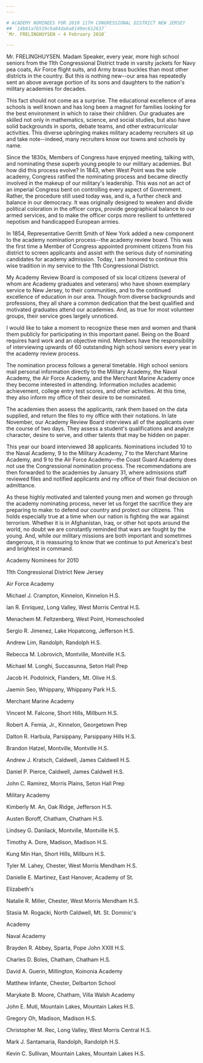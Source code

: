 ```yaml
---
---

# ACADEMY NOMINEES FOR 2010 11TH CONGRESSIONAL DISTRICT NEW JERSEY
## `14b81a7b519c9a84da6a8149ec612637`
`Mr. FRELINGHUYSEN — 4 February 2010`

---
```



Mr. FRELINGHUYSEN. Madam Speaker, every year, more high school 
seniors from the 11th Congressional District trade in varsity jackets 
for Navy pea coats, Air Force flight suits, and Army brass buckles than 
most other districts in the country. But this is nothing new--our area 
has repeatedly sent an above average portion of its sons and daughters 
to the nation's military academies for decades.

This fact should not come as a surprise. The educational excellence 
of area schools is well known and has long been a magnet for families 
looking for the best environment in which to raise their children. Our 
graduates are skilled not only in mathematics, science, and social 
studies, but also have solid backgrounds in sports, debate teams, and 
other extracurricular activities. This diverse upbringing makes 
military academy recruiters sit up and take note--indeed, many 
recruiters know our towns and schools by name.



Since the 1830s, Members of Congress have enjoyed meeting, talking 
with, and nominating these superb young people to our military 
academies. But how did this process evolve? In 1843, when West Point 
was the sole academy, Congress ratified the nominating process and 
became directly involved in the makeup of our military's leadership. 
This was not an act of an imperial Congress bent on controlling every 
aspect of Government. Rather, the procedure still used today was, and 
is, a further check and balance in our democracy. It was originally 
designed to weaken and divide political coloration in the officer 
corps, provide geographical balance to our armed services, and to make 
the officer corps more resilient to unfettered nepotism and handicapped 
European armies.

In 1854, Representative Gerritt Smith of New York added a new 
component to the academy nomination process--the academy review board. 
This was the first time a Member of Congress appointed prominent 
citizens from his district to screen applicants and assist with the 
serious duty of nominating candidates for academy admission. Today, I 
am honored to continue this wise tradition in my service to the 11th 
Congressional District.

My Academy Review Board is composed of six local citizens (several of 
whom are Academy graduates and veterans) who have shown exemplary 
service to New Jersey, to their communities, and to the continued 
excellence of education in our area. Though from diverse backgrounds 
and professions, they all share a common dedication that the best 
qualified and motivated graduates attend our academies. And, as true 
for most volunteer groups, their service goes largely unnoticed.

I would like to take a moment to recognize these men and women and 
thank them publicly for participating in this important panel. Being on 
the Board requires hard work and an objective mind. Members have the 
responsibility of interviewing upwards of 60 outstanding high school 
seniors every year in the academy review process.

The nomination process follows a general timetable. High school 
seniors mail personal information directly to the Military Academy, the 
Naval Academy, the Air Force Academy, and the Merchant Marine Academy 
once they become interested in attending. Information includes academic 
achievement, college entry test scores, and other activities. At this 
time, they also inform my office of their desire to be nominated.

The academies then assess the applicants, rank them based on the data 
supplied, and return the files to my office with their notations. In 
late November, our Academy Review Board interviews all of the 
applicants over the course of two days. They assess a student's 
qualifications and analyze character, desire to serve, and other 
talents that may be hidden on paper.

This year our board interviewed 38 applicants. Nominations included 
10 to the Naval Academy, 9 to the Military Academy, 7 to the Merchant 
Marine Academy, and 9 to the Air Force Academy--the Coast Guard Academy 
does not use the Congressional nomination process. The recommendations 
are then forwarded to the academies by January 31, where admissions 
staff reviewed files and notified applicants and my office of their 
final decision on admittance.

As these highly motivated and talented young men and women go through 
the academy nominating process, never let us forget the sacrifice they 
are preparing to make: to defend our country and protect our citizens. 
This holds especially true at a time when our nation is fighting the 
war against terrorism. Whether it is in Afghanistan, Iraq, or other hot 
spots around the world, no doubt we are constantly reminded that wars 
are fought by the young. And, while our military missions are both 
important and sometimes dangerous, it is reassuring to know that we 
continue to put America's best and brightest in command.












 Academy Nominees for 2010








 11th Congressional District New Jersey



 Air Force Academy



 Michael J. Crampton, Kinnelon, Kinnelon H.S.



 Ian R. Enriquez, Long Valley, West Morris Central H.S.



 Menachem M. Feltzenberg, West Point, Homeschooled



 Sergio R. Jimenez, Lake Hopatcong, Jefferson H.S.



 Andrew Lim, Randolph, Randolph H.S.

Rebecca M. Lobrovich, Montville, Montville H.S.



 Michael M. Longhi, Succasunna, Seton Hall Prep



 Jacob H. Podolnick, Flanders, Mt. Olive H.S.

Jaemin Seo, Whippany, Whippany Park H.S.


 Merchant Marine Academy



 Vincent M. Falcone, Short Hills, Millburn H.S.



 Robert A. Femia, Jr., Kinnelon, Georgetown Prep



 Dalton R. Harbula, Parsippany, Parsippany Hills H.S.



 Brandon Hatzel, Montville, Montville H.S.



 Andrew J. Kratsch, Caldwell, James Caldwell H.S.



 Daniel P. Pierce, Caldwell, James Caldwell H.S.



 John C. Ramirez, Morris Plains, Seton Hall Prep


 Military Academy



 Kimberly M. An, Oak Ridge, Jefferson H.S.



 Austen Boroff, Chatham, Chatham H.S.



 Lindsey G. Danilack, Montville, Montville H.S.



 Timothy A. Dore, Madison, Madison H.S.



 Kung Min Han, Short Hills, Millburn H.S.



 Tyler M. Lahey, Chester, West Morris Mendham H.S.



 Danielle E. Martinez, East Hanover, Academy of St. 


 Elizabeth's



 Natalie R. Miller, Chester, West Morris Mendham H.S.



 Stasia M. Rogacki, North Caldwell, Mt. St. Dominic's 


 Academy


 Naval Academy



 Brayden R. Abbey, Sparta, Pope John XXIII H.S.



 Charles D. Boles, Chatham, Chatham H.S.



 David A. Guerin, Millington, Koinonia Academy



 Matthew Infante, Chester, Delbarton School



 Marykate B. Moore, Chatham, Villa Walsh Academy



 John E. Muti, Mountain Lakes, Mountain Lakes H.S.



 Gregory Oh, Madison, Madison H.S.



 Christopher M. Rec, Long Valley, West Morris Central H.S.



 Mark J. Santamaria, Randolph, Randolph H.S.



 Kevin C. Sullivan, Mountain Lakes, Mountain Lakes H.S.
